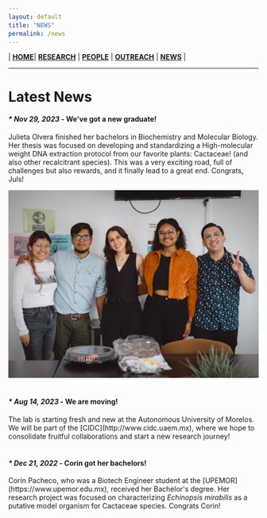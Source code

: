 ```yaml
---
layout: default
title: "NEWS"
permalink: /news
---
```


| [**HOME**](./index.html)| [**RESEARCH**](./research.html)       | [**PEOPLE**](./members.html)          |  [**OUTREACH**](./outreach.html) |  [**NEWS**](./news.html) |

* * *

<h1> Latest News </h1>

<h4><em> * Nov 29, 2023 </em> - We've got a new graduate!</h4>
  Julieta Olvera finished her bachelors in Biochemistry and Molecular Biology. Her thesis was focused on developing and standardizing a High-molecular weight DNA extraction protocol from our favorite plants: Cactaceae! (and also other recalcitrant species). This was a very exciting road, full of challenges but also rewards, and it finally lead to a great end. Congrats, Juls!
  
  ![Jul's Pic](./images/Juls.jpg)
<br>
<br>


<h4><em> * Aug 14, 2023 </em> - We are moving!</h4>
  The lab is starting fresh and new at the Autonomous University of Morelos. We will be part of the [CIDC](http://www.cidc.uaem.mx), where we hope to consolidate fruitful collaborations and start a new research journey!
<br>
<br>
<h4><em> * Dec 21, 2022 </em> - Corin got her bachelors!</h4>
  Corín Pacheco, who was a Biotech Engineer student at the [UPEMOR](https://www.upemor.edu.mx), received her Bachelor's degree. Her research project was focused on characterizing <i>Echinopsis mirabilis</i> as a putative model organism for Cactaceae species. Congrats Corin!
